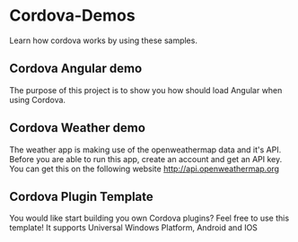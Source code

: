 # Cordova-Demos
Learn how cordova works by using these samples.

## Cordova Angular demo
The purpose of this project is to show you how should load Angular when using Cordova.

## Cordova Weather demo
The weather app is making use of the openweathermap data and it's API. Before you are able to run this app, create an account and get an API key. You can get this on the following website http://api.openweathermap.org 

## Cordova Plugin Template
You would like start building you own Cordova plugins? Feel free to use this template!
It supports Universal Windows Platform, Android and IOS
